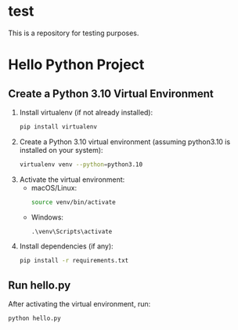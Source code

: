 # test
This is a repository for testing purposes.

# Hello Python Project

## Create a Python 3.10 Virtual Environment

1. Install virtualenv (if not already installed):
   ```bash
   pip install virtualenv
   ```
2. Create a Python 3.10 virtual environment (assuming python3.10 is installed on your system):
   ```bash
   virtualenv venv --python=python3.10
   ```
3. Activate the virtual environment:
   - macOS/Linux:
     ```bash
     source venv/bin/activate
     ```
   - Windows:
     ```cmd
     .\venv\Scripts\activate
     ```
4. Install dependencies (if any):
   ```bash
   pip install -r requirements.txt
   ```

## Run hello.py

After activating the virtual environment, run:
```bash
python hello.py
```
